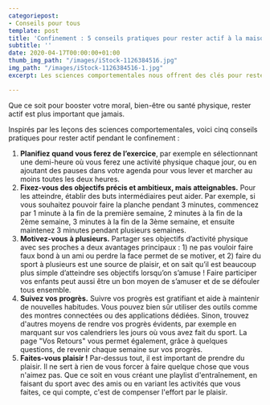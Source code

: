 ```yaml
---
categoriepost:
- Conseils pour tous
template: post
title: 'Confinement : 5 conseils pratiques pour rester actif à la maison'
subtitle: ''
date: 2020-04-17T00:00:00+01:00
thumb_img_path: "/images/iStock-1126384516.jpg"
img_path: "/images/iStock-1126384516-1.jpg"
excerpt: Les sciences comportementales nous offrent des clés pour rester actifs.

---
```

Que ce soit pour booster votre moral, bien-être ou santé physique, rester actif est plus important que jamais.

Inspirés par les leçons des sciences comportementales, voici cinq conseils pratiques pour rester actif pendant le confinement :

1. **Planifiez quand vous ferez de l’exercice**, par exemple en sélectionnant une demi-heure où vous ferez une activité physique chaque jour, ou en ajoutant des pauses dans votre agenda pour vous lever et marcher au moins toutes les deux heures.
2. **Fixez-vous des objectifs précis et ambitieux, mais atteignables.** Pour les atteindre, établir des buts intermédiaires peut aider. Par exemple, si vous souhaitez pouvoir faire la planche pendant 3 minutes, commencez par 1 minute à la fin de la première semaine, 2 minutes à la fin de la 2ème semaine, 3 minutes à la fin de la 3ème semaine, et ensuite maintenez 3 minutes pendant plusieurs semaines.
3. **Motivez-vous à plusieurs.** Partager ses objectifs d’activité physique avec ses proches a deux avantages principaux : 1) ne pas vouloir faire faux bond à un ami ou perdre la face permet de se motiver, et 2) faire du sport à plusieurs est une source de plaisir, et on sait qu’il est beaucoup plus simple d’atteindre ses objectifs lorsqu’on s’amuse ! Faire participer vos enfants peut aussi être un bon moyen de s’amuser et de se défouler tous ensemble.
4. **Suivez vos progrès.** Suivre vos progrès est gratifiant et aide à maintenir de nouvelles habitudes. Vous pouvez bien sûr utiliser des outils comme des montres connectées ou des applications dédiées. Sinon, trouvez d'autres moyens de rendre vos progrès évidents, par exemple en marquant sur vos calendriers les jours où vous avez fait du sport. La page "Vos Retours" vous permet également, grâce à quelques questions, de revenir chaque semaine sur vos progrès.
5. **Faites-vous plaisir !** Par-dessus tout, il est important de prendre du plaisir. Il ne sert à rien de vous forcer à faire quelque chose que vous n'aimez pas. Que ce soit en vous créant une playlist d'entraînement, en faisant du sport avec des amis ou en variant les activités que vous faites, ce qui compte, c'est de compenser l'effort par le plaisir.
